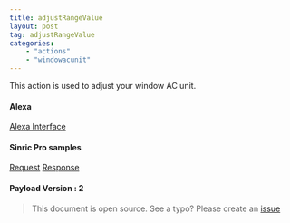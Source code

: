 ```yaml
---
title: adjustRangeValue
layout: post
tag: adjustRangeValue
categories: 
    - "actions"
    - "windowacunit"
---
```


This action is used to adjust your window AC unit.

#### Alexa
[Alexa Interface](https://developer.amazon.com/docs/device-apis/alexa-powerlevelcontroller.html#adjustpowerlevel-directive)


#### Sinric Pro samples
[Request]()
[Response]()

#### Payload Version : 2

> This document is open source. See a typo? Please create an [issue](https://github.com/sinricpro/help-docs)
